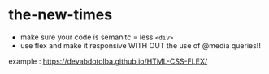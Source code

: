 # the-new-times
- make sure your code is semanitc = less `<div>`
- use flex and make it responsive WITH OUT the use of @media queries!!

example : 
https://devabdotolba.github.io/HTML-CSS-FLEX/
